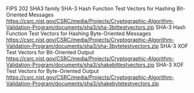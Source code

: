 FIPS 202 SHA3 family
SHA-3 Hash Function Test Vectors for Hashing Bit-Oriented Messages
https://csrc.nist.gov/CSRC/media/Projects/Cryptographic-Algorithm-Validation-Program/documents/sha3/sha-3bittestvectors.zip
SHA-3 Hash Function Test Vectors for Hashing Byte-Oriented Messages
https://csrc.nist.gov/CSRC/media/Projects/Cryptographic-Algorithm-Validation-Program/documents/sha3/sha-3bytetestvectors.zip
SHA-3 XOF Test Vectors for Bit-Oriented Output
https://csrc.nist.gov/CSRC/media/Projects/Cryptographic-Algorithm-Validation-Program/documents/sha3/shakebittestvectors.zip
SHA-3 XOF Test Vectors for Byte-Oriented Output
https://csrc.nist.gov/CSRC/media/Projects/Cryptographic-Algorithm-Validation-Program/documents/sha3/shakebytetestvectors.zip

